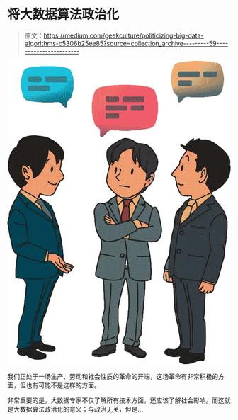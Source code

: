# 将大数据算法政治化

> 原文：<https://medium.com/geekculture/politicizing-big-data-algorithms-c5306b25ee85?source=collection_archive---------59----------------------->

![](img/47e12f26e16e7330d683c2d8c437245d.png)

我们正处于一场生产、劳动和社会性质的革命的开端，这场革命有非常积极的方面，但也有可能不是这样的方面。

非常重要的是，大数据专家不仅了解所有技术方面，还应该了解社会影响。而这就是大数据算法政治化的意义；与政治无关，但是…